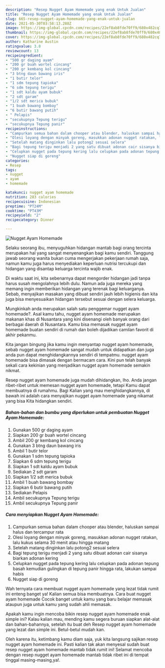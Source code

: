 ```yaml
---
description: "Resep Nugget Ayam Homemade yang enak Untuk Jualan"
title: "Resep Nugget Ayam Homemade yang enak Untuk Jualan"
slug: 665-resep-nugget-ayam-homemade-yang-enak-untuk-jualan
date: 2021-05-30T03:58:13.288Z
image: https://img-global.cpcdn.com/recipes/22ef8ab8fde70ff9/680x482cq70/nugget-ayam-homemade-foto-resep-utama.jpg
thumbnail: https://img-global.cpcdn.com/recipes/22ef8ab8fde70ff9/680x482cq70/nugget-ayam-homemade-foto-resep-utama.jpg
cover: https://img-global.cpcdn.com/recipes/22ef8ab8fde70ff9/680x482cq70/nugget-ayam-homemade-foto-resep-utama.jpg
author: Katharine Austin
ratingvalue: 3.8
reviewcount: 13
recipeingredient:
- "500 gr daging ayam"
- "200 gr buah wortel cincang"
- "200 gr kembang kol cincang"
- "3 btng daun bawang iris"
- "1 butir telor"
- "1 sdm tepung tapioka"
- "6 sdm tepung terigu"
- "1 sdt kaldu ayam bubuk"
- "2 sdt garam"
- "1/2 sdt merica bubuk"
- "1 buah bawang bombay"
- "6 butir bawang putih"
- " Pelapis"
- "secukupnya Tepung terigu"
- "secukupnya Tepung panir"
recipeinstructions:
- "Campurkan semua bahan dalam chooper atau blender, haluskan sampai halus dan tercampur rata"
- "Olesi loyang dengan minyak goreng, masukkan adonan nugget ratakan, lalu kukus selama 30 menit atau hingga matang"
- "Setelah matang dinginkan lalu potong2 sesuai selera"
- "Bagi tepung terigu menjadi 2 yang satu dibuat adonan cair sisanya biarkan adonan kering"
- "Celupkan nugget pada tepung kering lalu celupkan pada adonan tepung basah kemudian gulingkan di tepung panir hingga rata, lakukan sampai habis"
- "Nugget siap di goreng"
categories:
- Resep
tags:
- nugget
- ayam
- homemade

katakunci: nugget ayam homemade 
nutrition: 283 calories
recipecuisine: Indonesian
preptime: "PT24M"
cooktime: "PT43M"
recipeyield: "2"
recipecategory: Dinner

---
```



![Nugget Ayam Homemade](https://img-global.cpcdn.com/recipes/22ef8ab8fde70ff9/680x482cq70/nugget-ayam-homemade-foto-resep-utama.jpg)

Selaku seorang ibu, menyuguhkan hidangan mantab bagi orang tercinta merupakan hal yang sangat menyenangkan bagi kamu sendiri. Tanggung jawab seorang  wanita bukan cuma mengerjakan pekerjaan rumah saja, namun kamu juga harus menyediakan keperluan nutrisi tercukupi dan hidangan yang disantap keluarga tercinta wajib enak.

Di waktu  saat ini, kita sebenarnya dapat mengorder hidangan jadi tanpa harus susah mengolahnya lebih dulu. Namun ada juga mereka yang memang ingin memberikan hidangan yang terenak bagi keluarganya. Sebab, menyajikan masakan yang dibuat sendiri jauh lebih higienis dan kita juga bisa menyesuaikan hidangan tersebut sesuai dengan selera keluarga. 



Mungkinkah anda merupakan salah satu penggemar nugget ayam homemade?. Asal kamu tahu, nugget ayam homemade merupakan makanan khas di Nusantara yang kini disenangi oleh banyak orang dari berbagai daerah di Nusantara. Kamu bisa memasak nugget ayam homemade buatan sendiri di rumah dan boleh dijadikan camilan favorit di akhir pekanmu.

Kita jangan bingung jika kamu ingin menyantap nugget ayam homemade, sebab nugget ayam homemade sangat mudah untuk didapatkan dan juga anda pun dapat menghidangkannya sendiri di tempatmu. nugget ayam homemade bisa dimasak dengan bermacam cara. Kini pun telah banyak sekali cara kekinian yang menjadikan nugget ayam homemade semakin nikmat.

Resep nugget ayam homemade juga mudah dihidangkan, lho. Anda jangan ribet-ribet untuk memesan nugget ayam homemade, tetapi Kamu dapat membuatnya di rumahmu. Bagi Kalian yang mau menghidangkannya, di bawah ini adalah cara menyajikan nugget ayam homemade yang nikamat yang bisa Kita hidangkan sendiri.

<!--inarticleads1-->

##### Bahan-bahan dan bumbu yang diperlukan untuk pembuatan Nugget Ayam Homemade:

1. Gunakan 500 gr daging ayam
1. Siapkan 200 gr buah wortel cincang
1. Ambil 200 gr kembang kol cincang
1. Gunakan 3 btng daun bawang iris
1. Ambil 1 butir telor
1. Gunakan 1 sdm tepung tapioka
1. Siapkan 6 sdm tepung terigu
1. Siapkan 1 sdt kaldu ayam bubuk
1. Sediakan 2 sdt garam
1. Siapkan 1/2 sdt merica bubuk
1. Ambil 1 buah bawang bombay
1. Siapkan 6 butir bawang putih
1. Sediakan  Pelapis
1. Ambil secukupnya Tepung terigu
1. Ambil secukupnya Tepung panir




<!--inarticleads2-->

##### Cara menyiapkan Nugget Ayam Homemade:

1. Campurkan semua bahan dalam chooper atau blender, haluskan sampai halus dan tercampur rata
1. Olesi loyang dengan minyak goreng, masukkan adonan nugget ratakan, lalu kukus selama 30 menit atau hingga matang
1. Setelah matang dinginkan lalu potong2 sesuai selera
1. Bagi tepung terigu menjadi 2 yang satu dibuat adonan cair sisanya biarkan adonan kering
1. Celupkan nugget pada tepung kering lalu celupkan pada adonan tepung basah kemudian gulingkan di tepung panir hingga rata, lakukan sampai habis
1. Nugget siap di goreng




Wah ternyata cara membuat nugget ayam homemade yang lezat tidak rumit ini enteng banget ya! Kalian semua bisa membuatnya. Cara buat nugget ayam homemade Cocok banget untuk kamu yang baru belajar memasak ataupun juga untuk kamu yang sudah ahli memasak.

Apakah kamu ingin mencoba bikin resep nugget ayam homemade enak simple ini? Kalau kalian mau, mending kamu segera buruan siapkan alat-alat dan bahan-bahannya, setelah itu buat deh Resep nugget ayam homemade yang lezat dan simple ini. Betul-betul mudah kan. 

Oleh karena itu, ketimbang kamu diam saja, yuk kita langsung sajikan resep nugget ayam homemade ini. Pasti kalian tak akan menyesal sudah buat resep nugget ayam homemade mantab tidak rumit ini! Selamat mencoba dengan resep nugget ayam homemade mantab tidak ribet ini di tempat tinggal masing-masing,ya!.

